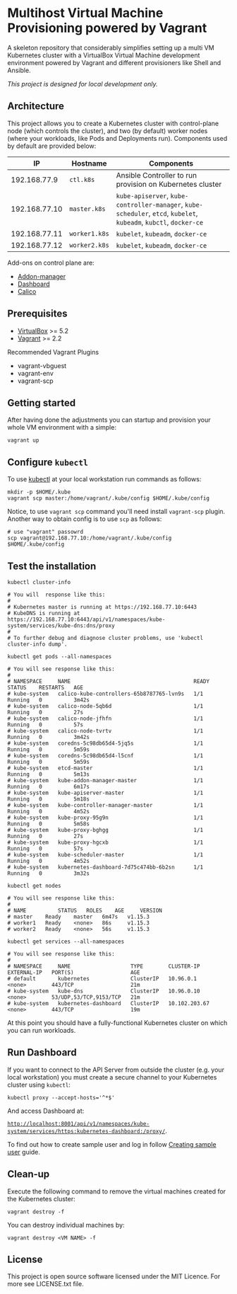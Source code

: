 # Multihost Virtual Machine Provisioning powered by Vagrant

A skeleton repository that considerably simplifies setting up a
multi VM Kubernetes cluster with a VirtualBox Virtual Machine development
environment powered by Vagrant and different provisioners like Shell and
Ansible.

_This project is designed for local development only._

## Architecture

This project allows you to create a Kubernetes cluster with control-plane node (which controls the cluster),
and two (by default) worker nodes (where your workloads, like Pods and Deployments run).
Components used by default are provided below:

| IP            | Hostname      | Components                                                |
| ------------- | ------------- | --------------------------------------------------------- |
| 192.168.77.9  | `ctl.k8s`     | Ansible Controller to run provision on Kubernetes cluster |
| 192.168.77.10 | `master.k8s`  | `kube-apiserver`, `kube-controller-manager`, `kube-scheduler`, `etcd`, `kubelet`, `kubeadm`, `kubctl`, `docker-ce` |
| 192.168.77.11 | `worker1.k8s` | `kubelet`, `kubeadm`, `docker-ce`                         |
| 192.168.77.12 | `worker2.k8s` | `kubelet`, `kubeadm`, `docker-ce`                         |

Add-ons on control plane are:

- [Addon-manager](https://github.com/kubernetes/kubernetes/tree/master/cluster/addons/addon-manager)
- [Dashboard](https://github.com/kubernetes/dashboard/)
- [Calico](https://docs.projectcalico.org/)

## Prerequisites

- [VirtualBox](https://virtualbox.org/) >= 5.2
- [Vagrant](https://vagrantup.com/) >= 2.2

Recommended Vagrant Plugins

- vagrant-vbguest
- vagrant-env
- vagrant-scp

## Getting started

After having done the adjustments you can startup and provision your
whole VM environment with a simple:

```shell script
vagrant up
```

## Configure `kubectl`

To use [kubectl](https://kubernetes.io/docs/tasks/tools/install-kubectl/) at your local workstation
run commands as follows:

```shell script
mkdir -p $HOME/.kube
vagrant scp master:/home/vagrant/.kube/config $HOME/.kube/config
```

Notice, to use `vagrant scp` command you'll need install `vagrant-scp` plugin.
Another way to obtain config is to use `scp` as follows:

```shell script
# use "vagrant" passowrd
scp vagrant@192.168.77.10:/home/vagrant/.kube/config $HOME/.kube/config
```

## Test the installation

```shell script
kubectl cluster-info

# You will  response like this:
#
# Kubernetes master is running at https://192.168.77.10:6443
# KubeDNS is running at https://192.168.77.10:6443/api/v1/namespaces/kube-system/services/kube-dns:dns/proxy
#
# To further debug and diagnose cluster problems, use 'kubectl cluster-info dump'.

kubectl get pods --all-namespaces

# You will see response like this:
#
# NAMESPACE     NAME                                       READY   STATUS    RESTARTS   AGE
# kube-system   calico-kube-controllers-65b8787765-lvn9s   1/1     Running   0          3m42s
# kube-system   calico-node-5qb6d                          1/1     Running   0          27s
# kube-system   calico-node-jfhfn                          1/1     Running   0          57s
# kube-system   calico-node-tvrtv                          1/1     Running   0          3m42s
# kube-system   coredns-5c98db65d4-5jq5s                   1/1     Running   0          5m59s
# kube-system   coredns-5c98db65d4-l5cnf                   1/1     Running   0          5m59s
# kube-system   etcd-master                                1/1     Running   0          5m13s
# kube-system   kube-addon-manager-master                  1/1     Running   0          6m17s
# kube-system   kube-apiserver-master                      1/1     Running   0          5m18s
# kube-system   kube-controller-manager-master             1/1     Running   0          4m52s
# kube-system   kube-proxy-95g9n                           1/1     Running   0          5m58s
# kube-system   kube-proxy-bghgg                           1/1     Running   0          27s
# kube-system   kube-proxy-hgcxb                           1/1     Running   0          57s
# kube-system   kube-scheduler-master                      1/1     Running   0          4m52s
# kube-system   kubernetes-dashboard-7d75c474bb-6b2sn      1/1     Running   0          3m32s

kubectl get nodes

# You will see response like this:
#
# NAME          STATUS   ROLES    AGE     VERSION
# master    Ready    master   6m47s   v1.15.3
# worker1   Ready    <none>   86s     v1.15.3
# worker2   Ready    <none>   56s     v1.15.3

kubectl get services --all-namespaces

# You will see response like this:
#
# NAMESPACE     NAME                   TYPE        CLUSTER-IP      EXTERNAL-IP   PORT(S)                  AGE
# default       kubernetes             ClusterIP   10.96.0.1       <none>        443/TCP                  21m
# kube-system   kube-dns               ClusterIP   10.96.0.10      <none>        53/UDP,53/TCP,9153/TCP   21m
# kube-system   kubernetes-dashboard   ClusterIP   10.102.203.67   <none>        443/TCP                  19m
```

At this point you should have a fully-functional Kubernetes cluster on which you can run workloads.

## Run Dashboard

If you want to connect to the API Server from outside the cluster (e.g. your local workstation)
you must create a secure channel to your Kubernetes cluster using `kubectl`:

```shell script
kubectl proxy --accept-hosts='^*$'
```

And access Dashboard at:

[`http://localhost:8001/api/v1/namespaces/kube-system/services/https:kubernetes-dashboard:/proxy/`](
http://localhost:8001/api/v1/namespaces/kube-system/services/https:kubernetes-dashboard:/proxy/).

To find out how to create sample user and log in follow
[Creating sample user](https://github.com/kubernetes/dashboard/blob/master/docs/user/access-control/creating-sample-user.md) guide.

## Clean-up

Execute the following command to remove the virtual machines created for the Kubernetes cluster:

```shell script
vagrant destroy -f
```

You can destroy individual machines by:

```shell script
vagrant destroy <VM NAME> -f
```

## License

This project is open source software licensed under the MIT Licence.
For more see LICENSE.txt file.
